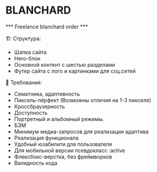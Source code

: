 # BLANCHARD
 *** Freelance blanchard order ***

🏗️ Структура:

- Шапка сайта
- Hero-блок
- Основной контент с шестью разделами
- Футер сайта с лого и картинками для соц.сетей

📑 Требования:

- Сематника, адаптивность
- Пиксель-пёрфект (Возможны отличия на 1-3 пикселя)
- Кроссбраузерность
- Доступность
- Портретный и альбомный режимы.
- БЭМ
- Минимум медиа-запросов для реализации адаптива
- Реализация функционала
- Удобный юзабилити для пользователя
- Для мобильной версии псевдокласс :active
- Флексбокс-верстка, без фреймворков
- Валидность кода
